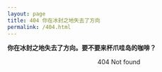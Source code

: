 ```yaml
---
layout: page
title: 404 你在冰封之地失去了方向
permalink: /404.html
---
```


**你在冰封之地失去了方向。要不要来杯爪哇岛的咖啡？**


<center>
 404 Not found
<center/>
